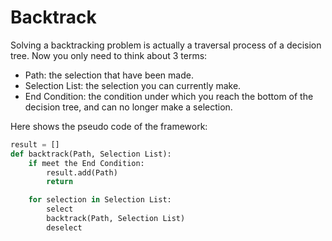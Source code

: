 # Backtrack

Solving a backtracking problem is actually a traversal process of a decision tree. Now you only need to think about 3 terms:

- Path: the selection that have been made.
- Selection List: the selection you can currently make.
- End Condition: the condition under which you reach the bottom of the decision tree, and can no longer make a selection.

Here shows the pseudo code of the framework:

```python
result = []
def backtrack(Path, Selection List):
    if meet the End Condition:
        result.add(Path)
        return

    for selection in Selection List:
        select
        backtrack(Path, Selection List)
        deselect
```
